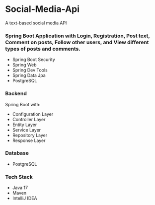 # Social-Media-Api
A text-based social media API 

### Spring Boot Application with Login, Registration, Post text, Comment on posts, Follow other users, and View diﬀerent types of posts and comments. 

* Spring Boot Security
* Spring Web
* Spring Dev Tools
* Spring Data Jpa
* PostgreSQL

### Backend 

Spring Boot with:
* Configuration Layer
* Controller Layer
* Entity Layer 
* Service Layer
* Repository Layer
* Response Layer

### Database

* PostgreSQL

### Tech Stack
* Java 17
* Maven
* IntelliJ IDEA
